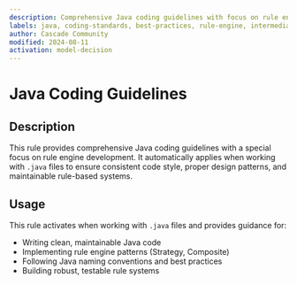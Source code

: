 ```yaml
---
description: Comprehensive Java coding guidelines with focus on rule engine development and best practices
labels: java, coding-standards, best-practices, rule-engine, intermediate, advanced, language
author: Cascade Community
modified: 2024-08-11
activation: model-decision
---
```


# Java Coding Guidelines

## Description

This rule provides comprehensive Java coding guidelines with a special focus on rule engine development. It automatically applies when working with `.java` files to ensure consistent code style, proper design patterns, and maintainable rule-based systems.

## Usage

This rule activates when working with `.java` files and provides guidance for:
- Writing clean, maintainable Java code
- Implementing rule engine patterns (Strategy, Composite)
- Following Java naming conventions and best practices
- Building robust, testable rule systems
